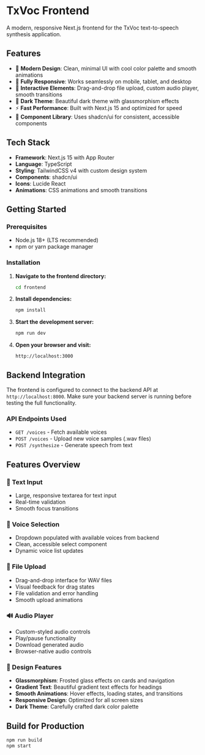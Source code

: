 # TxVoc Frontend

A modern, responsive Next.js frontend for the TxVoc text-to-speech synthesis application.

## Features

- 🎨 **Modern Design**: Clean, minimal UI with cool color palette and smooth animations
- 📱 **Fully Responsive**: Works seamlessly on mobile, tablet, and desktop
- 🎯 **Interactive Elements**: Drag-and-drop file upload, custom audio player, smooth transitions
- 🌙 **Dark Theme**: Beautiful dark theme with glassmorphism effects
- ⚡ **Fast Performance**: Built with Next.js 15 and optimized for speed
- 🧩 **Component Library**: Uses shadcn/ui for consistent, accessible components

## Tech Stack

- **Framework**: Next.js 15 with App Router
- **Language**: TypeScript
- **Styling**: TailwindCSS v4 with custom design system
- **Components**: shadcn/ui
- **Icons**: Lucide React
- **Animations**: CSS animations and smooth transitions

## Getting Started

### Prerequisites

- Node.js 18+ (LTS recommended)
- npm or yarn package manager

### Installation

1. **Navigate to the frontend directory:**

   ```bash
   cd frontend
   ```

2. **Install dependencies:**

   ```bash
   npm install
   ```

3. **Start the development server:**

   ```bash
   npm run dev
   ```

4. **Open your browser and visit:**
   ```
   http://localhost:3000
   ```

## Backend Integration

The frontend is configured to connect to the backend API at `http://localhost:8000`. Make sure your backend server is running before testing the full functionality.

### API Endpoints Used

- `GET /voices` - Fetch available voices
- `POST /voices` - Upload new voice samples (.wav files)
- `POST /synthesize` - Generate speech from text

## Features Overview

### 🎤 Text Input

- Large, responsive textarea for text input
- Real-time validation
- Smooth focus transitions

### 🎵 Voice Selection

- Dropdown populated with available voices from backend
- Clean, accessible select component
- Dynamic voice list updates

### 📁 File Upload

- Drag-and-drop interface for WAV files
- Visual feedback for drag states
- File validation and error handling
- Smooth upload animations

### 🔊 Audio Player

- Custom-styled audio controls
- Play/pause functionality
- Download generated audio
- Browser-native audio controls

### 🎨 Design Features

- **Glassmorphism**: Frosted glass effects on cards and navigation
- **Gradient Text**: Beautiful gradient text effects for headings
- **Smooth Animations**: Hover effects, loading states, and transitions
- **Responsive Design**: Optimized for all screen sizes
- **Dark Theme**: Carefully crafted dark color palette

## Build for Production

```bash
npm run build
npm start
```
